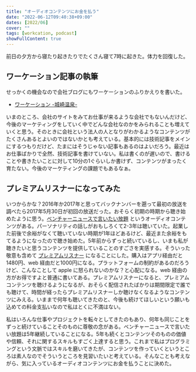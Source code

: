 ```yaml
---
title: "オーディオコンテンツにお金を払う"
date: "2022-06-12T09:40:38+09:00"
dates: [2022/06]
cover: ""
tags: [workcation, podcast]
showFullContent: true
---
```


前日の夕方から寝たり起きたりでたくさん寝て7時に起きた。体力を回復した。

## ワーケーション記事の執筆

せっかくの機会なので会社ブログにもワーケーションのふりかえりを書いた。

* [ワーケーション -城崎温泉-](https://kazamori.jp/blogs/2022/06/12/workcation-kinosaki/)

いまのところ、会社のサイトをみてお仕事が来るような会社でもないんだけど、今後のマーケティングをしていく中でどんな会社なのかをみられることも増えていくと思う。そのときに会社という法人の人となりがわかるようなコンテンツがたくさんあるとよいのではないかとも考えている。基本的には技術記事をメインにするつもりだけど、たまにはそうじゃない記事もあるのはよいだろう。最近はお仕事ばかりで全然、技術記事を書けていない。私は書くのが遅いので、書けることや書きたいことに対して10分の1ぐらいしか書けず、コンテンツがまったく育たない。今後のマーケティングの課題でもあるなぁ。

## プレミアムリスナーになってみた

いつからかな？2016年か2017年と思ってバックナンバーを遡って最初の放送を調べたら2017年5月30日が初回の放送だった。おそらく初期の時期から聴き始めたように思う。[ベンチャーニュースで言いたい放題](https://voicy.jp/channel/32) というオーディオコンテンツがある。パーソナリティの話しがおもしろくて2-3年は聴いていた。起業した前後で余裕がなくて聴いていない時期が1年ほどあるけど、最近また余裕をもてるようになったので聴き始めた。5年前からずっと続いているし、いまも私が聴きたいと思うコンテンツを提供していることのすごさを実感する。そういった敬意も含めて [プレミアムリスナー](https://service.voicy.jp/premium-listener) になることにした。購入はアプリ経由だと1480円、web 経由だと1000円になる。プラットフォームの制約があるのだろうけど、こんなことして apple に怒られないのかな？と心配になる。web 経由の方がお得ですよと普通に書いてある。プレミアムリスナーになると、プレミアムコンテンツを聴けるようになるが、おそらく配信されたばかりは期間限定で誰でも聴けて、時間が経ったらプレミアムリスナーしか聴けなくなるようなコンテンツにみえる。いままで何年も聴いてきたのと、今後も続けてほしいという願いも込めての料金支払いなので私はとくに不満はない。

私はいろんな仕事やプロジェクトを転々としてきたのもあり、何年も同じことをずっと続けていることそのものに尊敬の念がある。ベンチャーニュースで言いたい放題は5年継続していることになる。5年も続くとコンテンツそのものの価値や信頼、それに関するスキルもすごく上達すると思う。これまで私はプログラミングという文脈ではスキルを磨いてきたが、コンテンツを作っていくというところは素人なのでそういうところを見習いたいと考えている。そんなことも考えながら、気に入っているオーディオコンテンツにお金を払うことに決めた。
